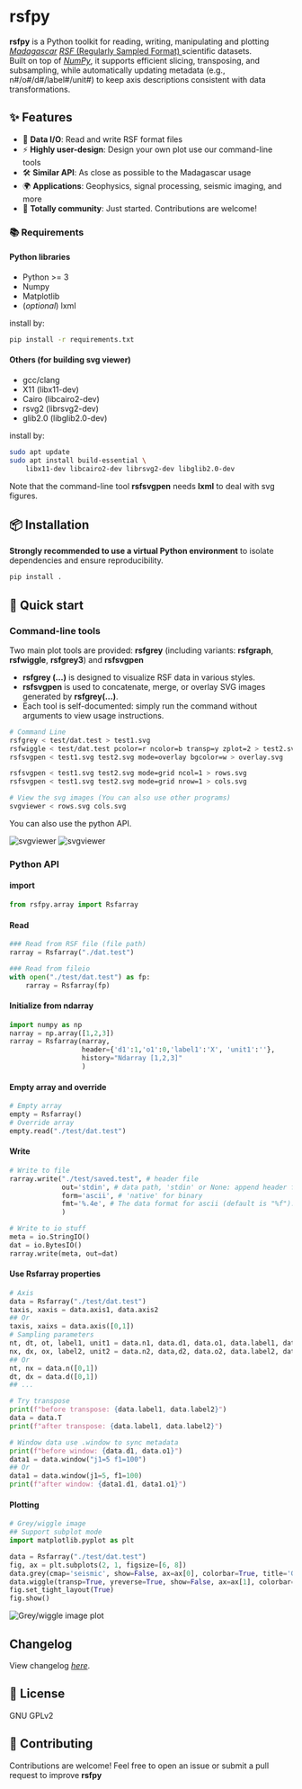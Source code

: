 # rsfpy

**rsfpy** is a Python toolkit for reading, writing, manipulating and plotting [*Madagascar*](https://ahay.org "Madagascar Main Page") [<ins>*RSF* (Regularly Sampled Format) </ins>](https://ahay.org/wiki/Guide_to_RSF_file_format "RSF data format")  scientific datasets.  
Built on top of [*NumPy*](https://numpy.org/ "The fundamental package for scientific computing with Python"), it supports efficient slicing, transposing, and subsampling, while automatically updating metadata (e.g., n#/o#/d#/label#/unit#) to keep axis descriptions consistent with data transformations.

## ✨ Features

- 📂 **Data I/O**: Read and write RSF format files
- ⚡ **Highly user-design**: Design your own plot use our command-line tools
- 🛠 **Similar API**: As close as possible to the Madagascar usage
- 🌍 **Applications**: Geophysics, signal processing, seismic imaging, and more
- 🔄 **Totally community**: Just started. Contributions are welcome!

### 📚 Requirements
#### Python libraries
- Python >= 3
- Numpy
- Matplotlib
- (*optional*) lxml

install by:
```bash
pip install -r requirements.txt

```
#### Others (for building svg viewer)
- gcc/clang
- X11 (libx11-dev)
- Cairo (libcairo2-dev)
- rsvg2 (librsvg2-dev)
- glib2.0 (libglib2.0-dev)

install by:
```bash
sudo apt update
sudo apt install build-essential \
    libx11-dev libcairo2-dev librsvg2-dev libglib2.0-dev
```

Note that the command-line tool **rsfsvgpen** needs **lxml** to deal with svg figures.

## 📦 Installation
**Strongly recommended to use a virtual Python environment** to isolate dependencies and ensure reproducibility.
```bash
pip install . 
```

## 🚀 Quick start 
### Command-line tools
Two main plot tools are provided: **rsfgrey** (including variants: **rsfgraph**, **rsfwiggle**, **rsfgrey3**) and **rsfsvgpen**

- **rsfgrey (...)** is designed to visualize RSF data in various styles.
- **rsfsvgpen** is used to concatenate, merge, or overlay SVG images generated by **rsfgrey(...)**.
- Each tool is self-documented: simply run the command without arguments to view usage instructions.
```bash
# Command Line
rsfgrey < test/dat.test > test1.svg
rsfwiggle < test/dat.test pcolor=r ncolor=b transp=y zplot=2 > test2.svg
rsfsvgpen < test1.svg test2.svg mode=overlay bgcolor=w > overlay.svg

rsfsvgpen < test1.svg test2.svg mode=grid ncol=1 > rows.svg
rsfsvgpen < test1.svg test2.svg mode=grid nrow=1 > cols.svg

# View the svg images (You can also use other programs)
svgviewer < rows.svg cols.svg

```
You can also use the python API.

![svgviewer](./img/rows.png)
![svgviewer](./img/cols.png)
### Python API
#### import 
```python
from rsfpy.array import Rsfarray
```
#### Read
```python
### Read from RSF file (file path)
rarray = Rsfarray("./dat.test")

### Read from fileio
with open("./test/dat.test") as fp:
    rarray = Rsfarray(fp)
```
#### Initialize from ndarray
```python
import numpy as np
narray = np.array([1,2,3])
rarray = Rsfarray(narray, 
                  header={'d1':1,'o1':0,'label1':'X', 'unit1':''},
                  history="Ndarray [1,2,3]"
                  )
```

#### Empty array and override
```python
# Empty array
empty = Rsfarray()
# Override array
empty.read("./test/dat.test")
```
#### Write
```python
# Write to file
rarray.write("./test/saved.test", # header file
             out='stdin', # data path, 'stdin' or None: append header file
             form='ascii', # 'native' for binary 
             fmt='%.4e', # The data format for ascii (default is "%f").
             )

# Write to io stuff
meta = io.StringIO()
dat = io.BytesIO()
rarray.write(meta, out=dat)
```
#### Use Rsfarray properties
```python
# Axis
data = Rsfarray("./test/dat.test")
taxis, xaxis = data.axis1, data.axis2
## Or
taxis, xaixs = data.axis([0,1])
# Sampling parameters
nt, dt, ot, label1, unit1 = data.n1, data.d1, data.o1, data.label1, data.unit1
nx, dx, ox, label2, unit2 = data.n2, data,d2, data.o2, data.label2, data.unit2
## Or
nt, nx = data.n([0,1])
dt, dx = data.d([0,1])
## ...

# Try transpose
print(f"before transpose: {data.label1, data.label2}")
data = data.T
print(f"after transpose: {data.label1, data.label2}")

# Window data use .window to sync metadata
print(f"before window: {data.d1, data.o1}")
data1 = data.window("j1=5 f1=100")
## Or
data1 = data.window(j1=5, f1=100)
print(f"after window: {data1.d1, data1.o1}")

```

#### Plotting
``` python
# Grey/wiggle image
## Support subplot mode
import matplotlib.pyplot as plt

data = Rsfarray("./test/dat.test")
fig, ax = plt.subplots(2, 1, figsize=[6, 8])
data.grey(cmap='seismic', show=False, ax=ax[0], colorbar=True, title='Grey plot')
data.wiggle(transp=True, yreverse=True, show=False, ax=ax[1], colorbar=True, title='Wiggle Plot', zplot=2.)
fig.set_tight_layout(True)
fig.show()
```
![Grey/wiggle image plot](./img/figure1.png)

## Changelog
View changelog [*here*](./CHANGELOG.md "./CHANGELOG.md").

## 📄 License
GNU GPLv2
## 🤝 Contributing
Contributions are welcome! Feel free to open an issue or submit a pull request to improve **rsfpy**

